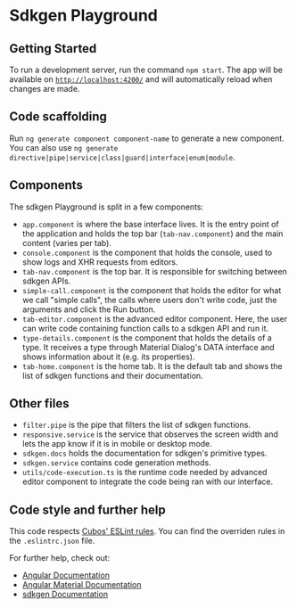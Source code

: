 # Sdkgen Playground

## Getting Started

To run a development server, run the command `npm start`. The app will be available on [`http://localhost:4200/`](http://localhost:4200/) and will automatically reload when changes are made.

## Code scaffolding

Run `ng generate component component-name` to generate a new component. You can also use `ng generate directive|pipe|service|class|guard|interface|enum|module`.

## Components

The sdkgen Playground is split in a few components:

- `app.component` is where the base interface lives. It is the entry point of the application and holds the top bar (`tab-nav.component`) and the main content (varies per tab).
- `console.component` is the component that holds the console, used to show logs and XHR requests from editors.
- `tab-nav.component` is the top bar. It is responsible for switching between sdkgen APIs.
- `simple-call.component` is the component that holds the editor for what we call "simple calls", the calls where users don't write code, just the arguments and click the Run button.
- `tab-editor.component` is the advanced editor component. Here, the user can write code containing function calls to a sdkgen API and run it.
- `type-details.component` is the component that holds the details of a type. It receives a type through Material Dialog's DATA interface and shows information about it (e.g. its properties).
- `tab-home.component` is the home tab. It is the default tab and shows the list of sdkgen functions and their documentation.

## Other files

- `filter.pipe` is the pipe that filters the list of sdkgen functions.
- `responsive.service` is the service that observes the screen width and lets the app know if it is in mobile or desktop mode.
- `sdkgen.docs` holds the documentation for sdkgen's primitive types.
- `sdkgen.service` contains code generation methods.
- `utils/code-execution.ts` is the runtime code needed by advanced editor component to integrate the code being ran with our interface.

## Code style and further help

This code respects [Cubos' ESLint rules](https://git.cubos.io/cubos/eslint). You can find the overriden rules in the `.eslintrc.json` file.

For further help, check out:

- [Angular Documentation](https://angular.io/docs)
- [Angular Material Documentation](https://material.angular.io/components/categories)
- [sdkgen Documentation](https://sdkgen.github.io/)
